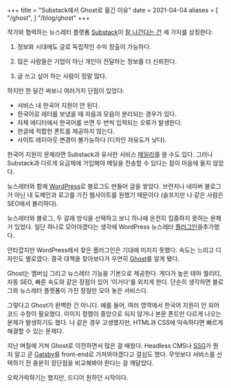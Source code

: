 +++
title = "Substack에서 Ghost로 옮긴 이유"
date = 2021-04-04
aliases = [
    "/ghost",
]   "/blog/ghost"
+++

작가와 협력하는 뉴스레터 플랫폼 [Substack](https://substack.com/)이 [잘 나간다는 건](https://techcrunch.com/2021/03/30/substack-confirms-65m-raise-promises-to-rapidly-expand-its-financial-backing-of-newly-independent-writers/) 세 가지를 상징한다:

1. 정보화 시대에도 글로 독립적인 수익 창출이 가능하다.

2. 많은 사람들은 기업이 아닌 개인이 전달하는 정보를 더 신뢰한다.

3. 글 쓰고 싶어 하는 사람이 정말 많다.

하지만 한 달간 써보니 여러가지 단점이 있었다:

* 서비스 내 한국어 지원이 안 된다.
* 한국어로 레터를 보냈을 때 자음과 모음이 분리되는 경우가 있다.
* 자체 에디터에서 한국어를 쓰면 두 번씩 입력되는 오류가 발생한다.
* 한글에 적합한 폰트를 제공하지 않는다.
* 사이트 레이아웃 변경이 불가능하다 (디자인 자유도가 낮다).

한국어 지원이 문제라면 Substack과 유사한 서비스 [메일리](https://maily.so/)를 쓸 수도 있다. 그러나 Substack과 다르게 요금제에 가입해야 메일을 전송할 수 있다는 점이 마음에 들지 않았다.

뉴스레터와 함께 [WordPress](https://wordpress.org/)로 블로그도 만들어 글을 쌓았다. 브런치나 네이버 블로그가 아닌 내 도메인과 로고를 가진 웹사이트를 원했기 때문이다 (슬프지만 나 같은 사람은 SEO에서 불리하다).

뉴스레터와 블로그, 두 갈래 방식을 선택하고 보니 하나에 온전히 집중하지 못하는 문제가 있었다. 일단 하나로 모아야겠다는 생각에 WordPress 뉴스레터 [플러그인](https://wordpress.org/plugins/newsletter/)을추가했다.

안타깝지만 WordPress에서 찾은 플러그인은 기대에 미치지 못했다. 속도는 느리고 디자인도 별로였다. 결국 대책을 찾아보다가 우연히 [Ghost](https://ghost.org/)를 알게 됐다.

Ghost는 멤버십 그리고 뉴스레터 기능을 기본으로 제공한다. 게다가 높은 테마 퀄리티, 자동 SEO, 빠른 속도와 같은 장점이 있어 '이거다'를 외치게 한다. 단순히 생각하면 블로그와 뉴스레터 플랫폼이 가진 장점만 모아 놓은 서비스다.

그렇다고 Ghost가 완벽한 건 아니다. 예를 들어, 여러 영역에서 한국어 지원이 안 되어 코드 수정이 필요했다. 이미지 정렬이 중앙으로 되지 않거나 본문 폰트만 다르게 나오는 문제가 발생하기도 했다. 나 같은 경우 고생했지만, HTML과 CSS에 익숙하다면 빠르게 해결할 수 있는 문제다.

지난 며칠에 거쳐 Ghost로 이전하면서 많은 걸 배웠다. Headless CMS나 [SSG](https://62che.com/blog/vuepress/%EC%A0%95%EC%A0%81-%EC%82%AC%EC%9D%B4%ED%8A%B8-%EC%83%9D%EC%84%B1%EA%B8%B0%EB%9E%80.html#%E1%84%8E%E1%85%AC%E1%84%89%E1%85%B5%E1%86%AB-%E1%84%83%E1%85%A9%E1%86%BC%E1%84%92%E1%85%A3%E1%86%BC)가 뭔지 알고 곧 [Gatsby](https://gatsby.ghost.org/about/)를 front-end로 가져와야겠다고 결심도 했다. 무엇보다 서비스를 선택하기 전 충분히 장단점을 비교해봐야 한다는 걸 깨달았다.

오락가락하기는 했지만, 드디어 원하던 시작이다.